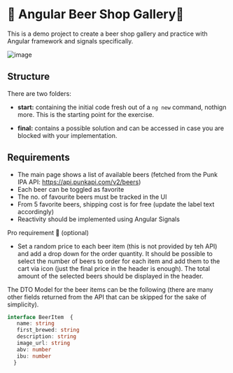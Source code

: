 # 🍺 Angular Beer Shop Gallery🍺

This is a demo project to create a beer shop gallery and practice with Angular framework and signals specifically.

![image](https://github.com/pacoita/ng-beer-shop/assets/13237093/401da4ed-acd0-488f-b6ce-2a31d84df7c0)


## Structure

There are two folders:

- **start:** containing the initial code fresh out of a `ng new` command, nothign more. This is the starting point for the exercise.

- **final:** contains a possible solution and can be accessed in case you are blocked with your implementation.

## Requirements

- The main page shows a list of available beers (fetched from the Punk IPA API: https://api.punkapi.com/v2/beers)
- Each beer can be toggled as favorite 
- The no. of favourite beers must be tracked in the UI
- From 5 favorite beers, shipping cost is for free (update the label text accordingly)
- Reactivity should be implemented using Angular Signals
 
Pro requirement 🚀 (optional)
- Set a random price to each beer item (this is not provided by teh API) and add a drop down for the order quantity. It should be possible to select the number of beers to order for each item
 and add them to the cart via icon (just the final price in the header is enough). The total amount of the selected beers should be displayed in the header.

The DTO Model for the beer items can be the following (there are many other fields returned from the API that can be skipped for the sake of simplicity).

```typescript
interface BeerItem  {
   name: string
   first_brewed: string
   description: string
   image_url: string
   abv: number
   ibu: number
  }
```
